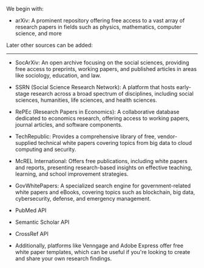 We begin with:

 - arXiv: A prominent repository offering free access to a vast array of research papers in fields such as physics, mathematics, computer science, and more

 Later other sources can be added: 

 --- 

 - SocArXiv: An open archive focusing on the social sciences, providing free access to preprints, working papers, and published articles in areas like sociology, education, and law.​

 - SSRN (Social Science Research Network): A platform that hosts early-stage research across a broad spectrum of disciplines, including social sciences, humanities, life sciences, and health sciences.​

 - RePEc (Research Papers in Economics): A collaborative database dedicated to economics research, offering access to working papers, journal articles, and software components.​

 - TechRepublic: Provides a comprehensive library of free, vendor-supplied technical white papers covering topics from big data to cloud computing and security. ​

 - McREL International: Offers free publications, including white papers and reports, presenting research-based insights on effective teaching, learning, and school improvement strategies.

 - GovWhitePapers: A specialized search engine for government-related white papers and eBooks, covering topics such as blockchain, big data, cybersecurity, defense, and emergency management.

 - PubMed API

 - Semantic Scholar API

 - CrossRef API

 - Additionally, platforms like Venngage and Adobe Express offer free white paper templates, which can be useful if you're looking to create and share your own research findings. ​
